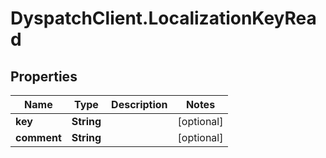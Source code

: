 # DyspatchClient.LocalizationKeyRead

## Properties
Name | Type | Description | Notes
------------ | ------------- | ------------- | -------------
**key** | **String** |  | [optional] 
**comment** | **String** |  | [optional] 



